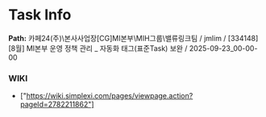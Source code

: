 # Task Info

**Path:** 카페24(주)\본사사업장\[CG]MI본부\MIH그룹\밸류링크팀 / jmlim / [334148] [8월] MI본부 운영 정책 관리 _ 자동화 태그(표준Task) 보완 / 2025-09-23_00-00-00

### WIKI
- ["https://wiki.simplexi.com/pages/viewpage.action?pageId=2782211862"]

